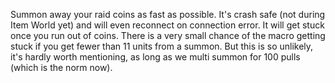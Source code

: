 Summon away your raid coins as fast as possible. It's crash safe (not during Item World yet) and will even reconnect on connection error. It will get stuck once you run out of coins. There is a very small chance of the macro getting stuck if you get fewer than 11 units from a summon. But this is so unlikely, it's hardly worth mentioning, as long as we multi summon for 100 pulls (which is the norm now).